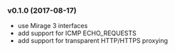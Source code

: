 ### v0.1.0 (2017-08-17)

* use Mirage 3 interfaces
* add support for ICMP ECHO_REQUESTS
* add support for transparent HTTP/HTTPS proxying

